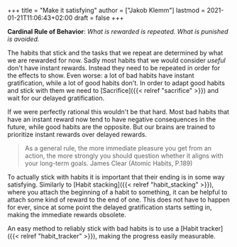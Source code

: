 +++
title = "Make it satisfying"
author = ["Jakob Klemm"]
lastmod = 2021-01-21T11:06:43+02:00
draft = false
+++

**Cardinal Rule of Behavior**: _What is rewarded is repeated. What is
punished is avoided._

The habits that stick and the tasks that we repeat are determined by
what we are rewarded for now. Sadly most habits that we would consider
_useful_ don't have instant rewards. Instead they need to be repeated in
order for the effects to show. Even worse: a lot of bad habits have
instant gratification, while a lot of good habits don't. In order to
adapt good habits and stick with them we need to [Sacrifice]({{< relref "sacrifice" >}}) and wait
for our delayed gratification.

If we were perfectly rational this wouldn't be that hard. Most bad
habits that have an instant reward now tend to have negative
consequences in the future, while good habits are the opposite. But
our brains are trained to prioritize instant rewards over delayed
rewards.

> As a general rule, the more immediate pleasure you get from an action,
> the more strongly you should question whether it aligns with your
> long-term goals. James Clear (Atomic Habits, P.189)

To actually stick with habits it is important that their ending is in
some way satisfying. Similarly to [Habit stacking]({{< relref "habit_stacking" >}}), where you attach the
beginning of a habit to something, it can be helpful to attach some
kind of reward to the end of one. This does not have to happen for
ever, since at some point the delayed gratification starts setting in,
making the immediate rewards obsolete.

An easy method to reliably stick with bad habits is to use a [Habit
tracker]({{< relref "habit_tracker" >}}), making the progress easily measurable.
